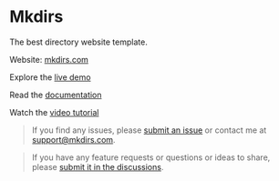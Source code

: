 # Mkdirs

The best directory website template.

Website: [mkdirs.com](https://mkdirs.com)

Explore the [live demo](https://demo.mkdirs.com)

Read the [documentation](https://docs.mkdirs.com)

Watch the [video tutorial](https://www.youtube.com/@MkdirsHQ)

> If you find any issues, please [submit an issue](https://github.com/MkdirsHQ/mkdirs-template/issues/new) or contact me at [support@mkdirs.com](mailto:support@mkdirs.com).

> If you have any feature requests or questions or ideas to share, please [submit it in the discussions](https://github.com/MkdirsHQ/mkdirs-template/discussions).
